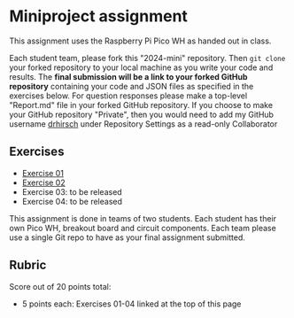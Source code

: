 # Miniproject assignment

This assignment uses the Raspberry Pi Pico WH as handed out in class.

Each student team, please fork this "2024-mini" repository.
Then `git clone` your forked repository to your local machine as you write your code and results.
The **final submission will be a link to your forked GitHub repository** containing your code and JSON files as specified in the exercises below.
For question responses please make a top-level "Report.md" file in your forked GitHub repository.
If you choose to make your GitHub repository "Private", then you would need to add my GitHub username
[drhirsch](https://github.com/drhirsch)
under Repository Settings as a read-only Collaborator

## Exercises

* [Exercise 01](./exercise01.md)
* [Exercise 02](./exercise02.md)
* Exercise 03: to be released
* Exercise 04: to be released

This assignment is done in teams of two students.
Each student has their own Pico WH, breakout board and circuit components.
Each team please use a single Git repo to have as your final assignment submitted.

## Rubric

Score out of 20 points total:

* 5 points each: Exercises 01-04 linked at the top of this page
